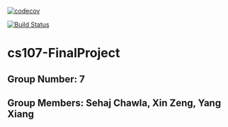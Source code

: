 [![codecov](https://codecov.io/gh/AsiaUnionCS107/cs107-FinalProject/branch/master/graph/badge.svg?token=1WWKZG2QDY)](https://codecov.io/gh/AsiaUnionCS107/cs107-FinalProject)

[![Build Status](https://api.travis-ci.com/AsiaUnionCS107/cs107-FinalProject.svg?token=mrHgEBMWayvk9YMprwym&branch=master)](https://travis-ci.com/AsiaUnionCS107/cs107-FinalProject)


# cs107-FinalProject

## Group Number: 7

## Group Members: Sehaj Chawla, Xin Zeng, Yang Xiang

